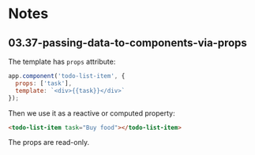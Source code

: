 # Notes

## 03.37-passing-data-to-components-via-props

The template has `props` attribute:

```js
app.component('todo-list-item', {
  props: ['task'],
  template: `<div>{{task}}</div>`
});

```

Then we use it as a reactive or computed property:

```html
<todo-list-item task="Buy food"></todo-list-item>
```

The props are read-only.

